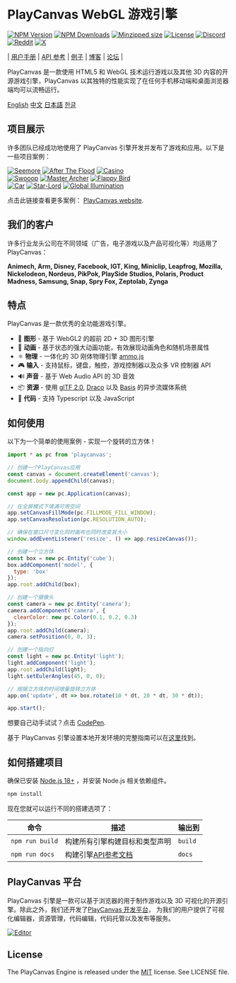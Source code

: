 # PlayCanvas WebGL 游戏引擎

[![NPM Version](https://img.shields.io/npm/v/playcanvas)](https://www.npmjs.com/package/playcanvas)
[![NPM Downloads](https://img.shields.io/npm/dw/playcanvas)](https://npmtrends.com/playcanvas)
[![Minzipped size](https://img.shields.io/bundlephobia/minzip/playcanvas)](https://bundlephobia.com/result?p=playcanvas)
[![License](https://img.shields.io/npm/l/playcanvas)](https://github.com/playcanvas/engine/blob/main/LICENSE)
[![Discord](https://img.shields.io/badge/Discord-5865F2?style=flat&logo=discord&logoColor=white&color=black)](https://discord.gg/RSaMRzg)
[![Reddit](https://img.shields.io/badge/Reddit-FF4500?style=flat&logo=reddit&logoColor=white&color=black)](https://www.reddit.com/r/PlayCanvas)
[![X](https://img.shields.io/badge/X-000000?style=flat&logo=x&logoColor=white&color=black)](https://x.com/intent/follow?screen_name=playcanvas)

| [用户手册](https://developer.playcanvas.com) | [API 参考](https://api.playcanvas.com/engine) | [例子](https://playcanvas.github.io) | [博客](https://blog.playcanvas.com) | [论坛](https://forum.playcanvas.com) |

PlayCanvas 是一款使用 HTML5 和 WebGL 技术运行游戏以及其他 3D 内容的开源游戏引擎，PlayCanvas 以其独特的性能实现了在任何手机移动端和桌面浏览器端均可以流畅运行。

[English](https://github.com/playcanvas/engine/blob/dev/README.md)
[中文](https://github.com/playcanvas/engine/blob/dev/README-zh.md)
[日本語](https://github.com/playcanvas/engine/blob/dev/README-ja.md)
[한글](https://github.com/playcanvas/engine/blob/dev/README-kr.md)

## 项目展示

许多团队已经成功地使用了 PlayCanvas 引擎开发并发布了游戏和应用。以下是一些项目案例：

[![Seemore](https://s3-eu-west-1.amazonaws.com/images.playcanvas.com/projects/14705/319531/O4J4VU-image-25.jpg)](https://playcanv.as/p/MflWvdTW/) [![After The Flood](https://s3-eu-west-1.amazonaws.com/images.playcanvas.com/projects/14928/440410/98554E-image-25.jpg)](https://playcanv.as/p/44MRmJRU/) [![Casino](https://s3-eu-west-1.amazonaws.com/images.playcanvas.com/projects/14928/349824/U88HJQ-image-25.jpg)](https://playcanv.as/p/LpmXGUe6/)  
[![Swooop](https://s3-eu-west-1.amazonaws.com/images.playcanvas.com/projects/12/4763/TKYXB8-image-25.jpg)](https://playcanv.as/p/JtL2iqIH/) [![Master Archer](https://s3-eu-west-1.amazonaws.com/images.playcanvas.com/projects/12/415995/10A5A9-image-25.jpg)](https://playcanv.as/p/JERg21J8/) [![Flappy Bird](https://s3-eu-west-1.amazonaws.com/images.playcanvas.com/projects/8/375389/23PRTL-image-25.jpg)](https://playcanv.as/p/2OlkUaxF/)  
[![Car](https://s3-eu-west-1.amazonaws.com/images.playcanvas.com/projects/12/347824/7ULQ3Y-image-25.jpg)](https://playcanv.as/p/RqJJ9oU9/) [![Star-Lord](https://s3-eu-west-1.amazonaws.com/images.playcanvas.com/projects/12/333626/BGQN9H-image-25.jpg)](https://playcanv.as/p/SA7hVBLt/) [![Global Illumination](https://s3-eu-west-1.amazonaws.com/images.playcanvas.com/projects/4373/625081/6AB32D-image-25.jpg)](https://playcanv.as/p/ZV4PW6wr/)

点击此链接查看更多案例： [PlayCanvas website](https://playcanvas.com/explore).

## 我们的客户

许多行业龙头公司在不同领域（广告，电子游戏以及产品可视化等）均适用了 PlayCanvas：

**Animech, Arm, Disney, Facebook, IGT, King, Miniclip, Leapfrog, Mozilla, Nickelodeon, Nordeus, PikPok, PlaySide Studios, Polaris, Product Madness, Samsung, Snap, Spry Fox, Zeptolab, Zynga**

## 特点

PlayCanvas 是一款优秀的全功能游戏引擎。

- 🧊 **图形** - 基于 WebGL2 的超前 2D + 3D 图形引擎
- 🏃 **动画** - 基于状态的强大动画功能，有效展现动画角色和随机场景属性
- ⚛️ **物理** - 一体化的 3D 刚体物理引擎 [ammo.js](https://github.com/kripken/ammo.js)
- 🎮 **输入** - 支持鼠标，键盘，触控，游戏控制器以及众多 VR 控制器 API
- 🔊 **声音** - 基于 Web Audio API 的 3D 音效
- 📦 **资源** - 使用 [glTF 2.0](https://www.khronos.org/gltf/), [Draco](https://google.github.io/draco/) 以及 [Basis](https://github.com/BinomialLLC/basis_universal) 的异步流媒体系统
- 📜 **代码** - 支持 Typescript 以及 JavaScript

## 如何使用

以下为一个简单的使用案例 - 实现一个旋转的立方体！

```js
import * as pc from 'playcanvas';

// 创建一个PlayCanvas应用
const canvas = document.createElement('canvas');
document.body.appendChild(canvas);

const app = new pc.Application(canvas);

// 在全屏模式下填满可用空间
app.setCanvasFillMode(pc.FILLMODE_FILL_WINDOW);
app.setCanvasResolution(pc.RESOLUTION_AUTO);

// 确保在窗口尺寸变化同时画布也同时改变其大小
window.addEventListener('resize', () => app.resizeCanvas());

// 创建一个立方体
const box = new pc.Entity('cube');
box.addComponent('model', {
  type: 'box'
});
app.root.addChild(box);

// 创建一个摄像头
const camera = new pc.Entity('camera');
camera.addComponent('camera', {
  clearColor: new pc.Color(0.1, 0.2, 0.3)
});
app.root.addChild(camera);
camera.setPosition(0, 0, 3);

// 创建一个指向灯
const light = new pc.Entity('light');
light.addComponent('light');
app.root.addChild(light);
light.setEulerAngles(45, 0, 0);

// 根据立方体的时间增量旋转立方体
app.on('update', dt => box.rotate(10 * dt, 20 * dt, 30 * dt));

app.start();
```

想要自己动手试试？点击 [CodePen](https://codepen.io/playcanvas/pen/NPbxMj).

基于 PlayCanvas 引擎设置本地开发环境的完整指南可以在[这里](https://developer.playcanvas.com/user-manual/engine/standalone/)找到。

## 如何搭建项目

确保已安装 [Node.js 18+](https://nodejs.org) ，并安装 Node.js 相关依赖组件。

```sh
npm install
```

现在您就可以运行不同的搭建选项了：

| 命令            | 描述                         | 输出到     |
| --------------- | --------------------------- | ---------- |
| `npm run build` | 构建所有引擎构建目标和类型声明 | `build`    |
| `npm run docs`  | 构建引擎[API参考文档](https://api.playcanvas.com/modules/Engine.htm)   | `docs`     |

## PlayCanvas 平台

PlayCanvas 引擎是一款可以基于浏览器的用于制作游戏以及 3D 可视化的开源引擎。除此之外，我们还开发了[PlayCanvas 开发平台](https://playcanvas.com/)， 为我们的用户提供了可视化编辑器，资源管理，代码编辑，代码托管以及发布等服务。

[![Editor](https://github.com/playcanvas/editor/blob/main/images/editor.png?raw=true)](https://github.com/playcanvas/editor)

## License

The PlayCanvas Engine is released under the [MIT](https://opensource.org/licenses/MIT) license. See LICENSE file.
